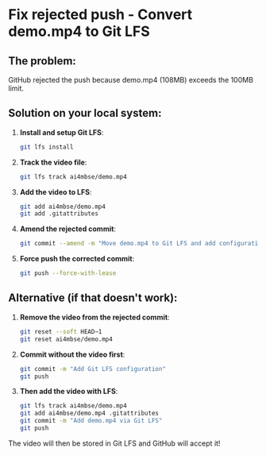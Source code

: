# Fix rejected push - Convert demo.mp4 to Git LFS

## The problem:

GitHub rejected the push because demo.mp4 (108MB) exceeds the 100MB limit.

## Solution on your local system:

1. **Install and setup Git LFS**:

   ```bash
   git lfs install
   ```

2. **Track the video file**:

   ```bash
   git lfs track ai4mbse/demo.mp4
   ```

3. **Add the video to LFS**:

   ```bash
   git add ai4mbse/demo.mp4
   git add .gitattributes
   ```

4. **Amend the rejected commit**:

   ```bash
   git commit --amend -m "Move demo.mp4 to Git LFS and add configuration"
   ```

5. **Force push the corrected commit**:
   ```bash
   git push --force-with-lease
   ```

## Alternative (if that doesn't work):

1. **Remove the video from the rejected commit**:

   ```bash
   git reset --soft HEAD~1
   git reset ai4mbse/demo.mp4
   ```

2. **Commit without the video first**:

   ```bash
   git commit -m "Add Git LFS configuration"
   git push
   ```

3. **Then add the video with LFS**:
   ```bash
   git lfs track ai4mbse/demo.mp4
   git add ai4mbse/demo.mp4 .gitattributes
   git commit -m "Add demo.mp4 via Git LFS"
   git push
   ```

The video will then be stored in Git LFS and GitHub will accept it!

